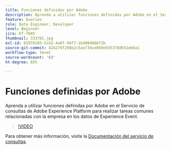 ```yaml
---
title: Funciones definidas por Adobe
description: Aprenda a utilizar funciones definidas por Adobe en el Servicio de consultas de Adobe Experience Platform para realizar tareas comunes relacionadas con la empresa en los datos de Experience Event.
feature: Queries
role: Data Engineer, Developer
level: Beginner
jira: KT-7685
thumbnail: 333701.jpg
exl-id: 81976285-5cb2-4e0f-94f7-1b408408bf2b
source-git-commit: 42427df298e2c5ae734ce050e935378db51e66a1
workflow-type: tm+mt
source-wordcount: '63'
ht-degree: 85%

---
```


# Funciones definidas por Adobe

Aprenda a utilizar funciones definidas por Adobe en el Servicio de consultas de Adobe Experience Platform para realizar tareas comunes relacionadas con la empresa en los datos de Experience Event.

>[!VIDEO](https://video.tv.adobe.com/v/333701?quality=12&learn=on)

Para obtener más información, visite la [Documentación del servicio de consultas](https://experienceleague.adobe.com/docs/experience-platform/query/home.html?lang=es).
